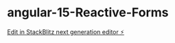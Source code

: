 # angular-15-Reactive-Forms

[Edit in StackBlitz next generation editor ⚡️](https://stackblitz.com/~/github.com/prasad9797/angular-15-Reactive-Forms)